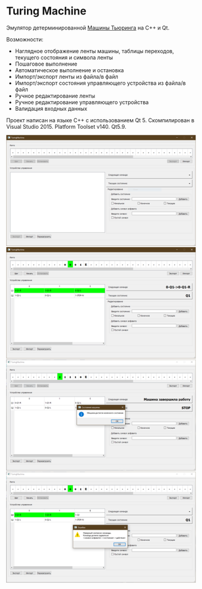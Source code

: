 # Turing Machine
Эмулятор детерминированной [Машины Тьюринга](https://ru.wikipedia.org/wiki/%D0%9C%D0%B0%D1%88%D0%B8%D0%BD%D0%B0_%D0%A2%D1%8C%D1%8E%D1%80%D0%B8%D0%BD%D0%B3%D0%B0) на С++ и Qt.

Возможности:
* Наглядное отображение ленты машины, таблицы переходов, текущего состояния и символа ленты
*	Пошаговое выполнение
*	Автоматическое выполнение и остановка
* Импорт/экспорт ленты из файла/в файл
* Импорт/экспорт состояния управляющего устройства из файла/в файл
*	Ручное редактирование ленты
*	Ручное редактирование управляющего устройства
*	Валидация входных данных

Проект написан на языке C++ с использованием Qt 5. Скомпилирован в Visual Studio 2015. Platform Toolset v140. Qt5.9.

![Default state](/img/default-state.png)
![Ready state](/img/ready-state.png)
![Finish state](/img/finish-state.png)
![Validation error](/img/validation-error.png)
